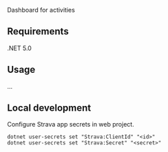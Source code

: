 Dashboard for activities

## Requirements

.NET 5.0

## Usage

...

## Local development

Configure Strava app secrets in web project.

```
dotnet user-secrets set "Strava:ClientId" "<id>"
dotnet user-secrets set "Strava:Secret" "<secret>"
```